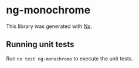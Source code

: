 # ng-monochrome

This library was generated with [Nx](https://nx.dev).

## Running unit tests

Run `nx test ng-monochrome` to execute the unit tests.
